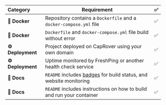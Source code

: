 | Category         | Requirement                                                                                         |   ✅   |
| :--------------- | --------------------------------------------------------------------------------------------------- | :---: |
| **🐳 Docker**     | Repository contains a `Dockerfile` and a `docker-compose.yml` file                                  |   ✅   |
| **🐳 Docker**     | `Dockerfile` and `docker-compose.yml` file build without error                                      |   ✅   |
| **⚙️ Deployment** | Project deployed on CapRover using your own domain                                                  |   ✅   |
| **⚙️ Deployment** | Uptime monitored by FreshPing or another health check service                                       |   ✅    |
| **📝 Docs**       | `README` includes [badges](https://shields.io) for build status, and website monitoring             |   ✅   |
| **📝 Docs**       | `README` includes instructions on how to build and run your container                               |   ✅   |
